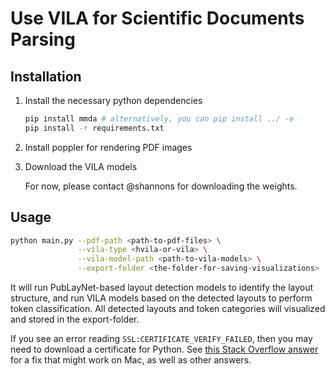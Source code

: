 # Use VILA for Scientific Documents Parsing

## Installation 

1. Install the necessary python dependencies
    ```bash
    pip install mmda # alternatively, you can pip install ../ -e
    pip install -r requirements.txt
    ```
2. Install poppler for rendering PDF images
3. Download the VILA models

    For now, please contact @shannons for downloading the weights. 

## Usage

```bash
python main.py --pdf-path <path-to-pdf-files> \
               --vila-type <hvila-or-vila> \
               --vila-model-path <path-to-vila-models> \
               --export-folder <the-folder-for-saving-visualizations>
```
It will run PubLayNet-based layout detection models to identify the layout structure, and run
VILA models based on the detected layouts to perform token classification. All detected layouts
and token categories will visualized and stored in the export-folder.

If you see an error reading `SSL:CERTIFICATE_VERIFY_FAILED`, then you may need 
to download a certificate for Python. See [this Stack Overflow 
answer](https://stackoverflow.com/a/53310545/2096369) for a fix that might work 
on Mac, as well as other answers.
